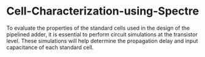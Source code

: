 # Cell-Characterization-using-Spectre
To evaluate the properties of the standard cells used in the design of the pipelined adder, it is essential to perform circuit simulations at the transistor level. These simulations will help determine the propagation delay and input capacitance of each standard cell.

